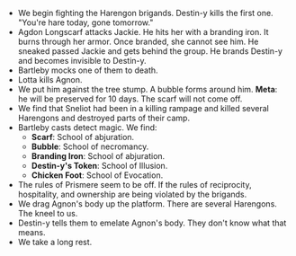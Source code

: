 - We begin fighting the Harengon brigands. Destin-y kills the first one. "You're hare today, gone tomorrow."
- Agdon Longscarf attacks Jackie. He hits her with a branding iron. It burns through her armor. Once branded, she cannot see him. He sneaked passed Jackie and gets behind the group. He brands Destin-y and becomes invisible to Destin-y.
- Bartleby mocks one of them to death. 
- Lotta kills Agnon. 
- We put him against the tree stump. A bubble forms around him. **Meta**: he will be preserved for 10 days. The scarf will not come off. 
- We find that Sneliot had been in a killing rampage and killed several Harengons and destroyed parts of their camp. 
- Bartleby casts detect magic. We find:
	- **Scarf**: School of abjuration.
	- **Bubble**: School of necromancy. 
	- **Branding Iron**: School of abjuration. 
	- **Destin-y's Token**: School of Illusion. 
	- **Chicken Foot**: School of Evocation. 
- The rules of Prismere seem to be off. If the rules of reciprocity, hospitality, and ownership are being violated by the brigands. 
- We drag Agnon's body up the platform. There are several Harengons. The kneel to us. 
- Destin-y tells them to emelate Agnon's body. They don't know what that means. 
- We take a long rest. 